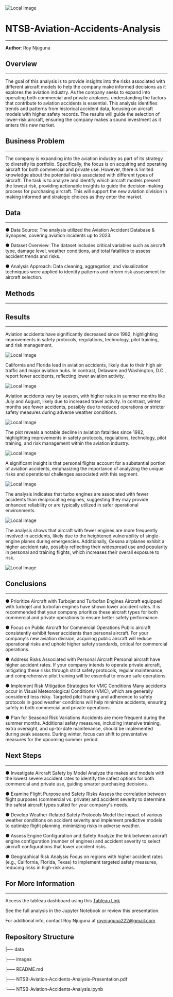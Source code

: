 ![Local Image](images/cover_image.jpg)
# NTSB-Aviation-Accidents-Analysis
---
**Author**: Roy Njuguna

## **Overview**
---
The goal of this analysis is to provide insights into the risks
associated with different aircraft models to help the company
make informed decisions as it explores the aviation industry. As
the company seeks to expand into operating both commercial
and private airplanes, understanding the factors that
contribute to aviation accidents is essential. This analysis
identifies trends and patterns from historical accident data,
focusing on aircraft models with higher safety records. The
results will guide the selection of lower-risk aircraft, ensuring
the company makes a sound investment as it enters this new
market.

## **Business Problem**
---
The company is expanding into the aviation industry as part
of its strategy to diversify its portfolio. Specifically, the focus is
on acquiring and operating aircraft for both commercial and
private use. However, there is limited knowledge about the
potential risks associated with different types of aircraft. The
task is to analyze and identify which aircraft models present
the lowest risk, providing actionable insights to guide the
decision-making process for purchasing aircraft. This will
support the new aviation division in making informed and
strategic choices as they enter the market.

## **Data**
---
● Data Source: The analysis utilized the Aviation Accident
Database & Synopses, covering aviation incidents up to 2023.

● Dataset Overview: The dataset includes critical variables such
as aircraft type, damage level, weather conditions, and total
fatalities to assess accident trends and risks.

● Analysis Approach: Data cleaning, aggregation, and
visualization techniques were applied to identify patterns and
inform risk assessment for aircraft selection.

## **Methods**
---

## **Results**
---

Aviation accidents have significantly decreased since 1982, highlighting improvements in safety protocols, regulations, technology, pilot training, and risk management.

![Local Image](images/years.png)


California and Florida lead in aviation accidents, likely due to their high air traffic and major aviation hubs. In contrast, Delaware and Washington, D.C., report fewer accidents, reflecting lower aviation activity.

![Local Image](images/states.png)

Aviation accidents vary by season, with higher rates in summer months like July and August, likely due to increased travel activity. In contrast, winter months see fewer accidents, possibly due to reduced operations or stricter safety measures during adverse weather conditions.

![Local Image](images/seasons.png)


The plot reveals a notable decline in aviation fatalities since 1982, highlighting improvements in safety protocols, regulations, technology, pilot training, and risk management within the aviation industry.

![Local Image](images/fatalities.png)

A significant insight is that personal flights account for a substantial portion of aviation accidents, emphasizing the importance of analyzing the unique risks and operational challenges associated with this segment.

![Local Image](images/flight_purpose.png)

The analysis indicates that turbo engines are associated with fewer accidents than reciprocating engines, suggesting they may provide enhanced reliability or are typically utilized in safer operational environments.

![Local Image](images/engines.png)

The analysis shows that aircraft with fewer engines are more frequently involved in accidents, likely due to the heightened vulnerability of single-engine planes during emergencies. Additionally, Cessna airplanes exhibit a higher accident rate, possibly reflecting their widespread use and popularity in personal and training flights, which increases their overall exposure to risk.

![Local Image](images/engines_and_makes.png)

## **Conclusions**
---
● Prioritize Aircraft with Turbojet and Turbofan Engines
Aircraft equipped with turbojet and turbofan engines have shown
lower accident rates. It is recommended that your company prioritize
these aircraft types for both commercial and private operations to
ensure better safety performance.

● Focus on Public Aircraft for Commercial Operations
Public aircraft consistently exhibit fewer accidents than personal
aircraft. For your company's new aviation division, acquiring public
aircraft will reduce operational risks and uphold higher safety
standards, critical for commercial operations.

● Address Risks Associated with Personal Aircraft
Personal aircraft have higher accident rates. If your company intends
to operate private aircraft, mitigating these risks through strict safety
protocols, regular maintenance, and comprehensive pilot training
will be essential to ensure safe operations.

● Implement Risk Mitigation Strategies for VMC Conditions
Many accidents occur in Visual Meteorological Conditions (VMC),
which are generally considered less risky. Targeted pilot training and
adherence to safety protocols in good weather conditions will help
minimize accidents, ensuring safety in both commercial and private
operations.

● Plan for Seasonal Risk Variations
Accidents are more frequent during the summer months. Additional
safety measures, including intensive training, extra oversight, and
up-to-date maintenance, should be implemented during peak
seasons. During winter, focus can shift to preventative measures for
the upcoming summer period.

## **Next Steps**
---
● Investigate Aircraft Safety by Model
Analyze the makes and models with the lowest severe
accident rates to identify the safest options for both
commercial and private use, guiding smarter purchasing
decisions.

● Examine Flight Purpose and Safety Risks
Assess the correlation between flight purposes (commercial vs.
private) and accident severity to determine the safest aircraft
types suited for your company's needs.

● Develop Weather-Related Safety Protocols
Model the impact of various weather conditions on accident
severity and implement predictive models to optimize flight
planning, minimizing risks in adverse weather.

● Assess Engine Configuration and Safety
Analyze the link between aircraft engine configuration
(number of engines) and accident severity to select aircraft
configurations that lower accident risks.

● Geographical Risk Analysis
Focus on regions with higher accident rates (e.g., California,
Florida, Texas) to implement targeted safety measures,
reducing risks in high-risk areas.

## **For More Information**
---
Access the tableau dashboard using this [Tableau Link](https://public.tableau.com/views/NTSBAviationAccidentsAnalysis/Dashboard1?:language=en-US&:sid=&:redirect=auth&:display_count=n&:origin=viz_share_link)


See the full analysis in the Jupyter Notebook or review this presentation.

For additional info, contact Roy Njuguna at roynjuguna222@gmail.com

## **Repository Structure**
|── data

├── images

├── README.md

├── NTSB-Aviation-Accidents-Analysis-Presentation.pdf

└── NTSB-Aviation-Accidents-Analysis.ipynb
